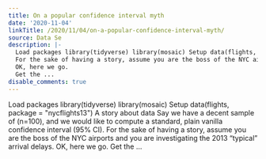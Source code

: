 ```yaml
---
title: On a popular confidence interval myth
date: '2020-11-04'
linkTitle: /2020/11/04/on-a-popular-confidence-interval-myth/
source: Data Se
description: |-
  Load packages library(tidyverse) library(mosaic) Setup data(flights, package = &quot;nycflights13&quot;) A story about data Say we have a decent sample of \(n=100\), and we would like to compute a standard, plain vanilla confidence interval (95% CI).
  For the sake of having a story, assume you are the boss of the NYC airports and you are investigating the 2013 “typical” arrival delays.
  OK, here we go.
  Get the ...
disable_comments: true
---
```

Load packages library(tidyverse) library(mosaic) Setup data(flights, package = &quot;nycflights13&quot;) A story about data Say we have a decent sample of \(n=100\), and we would like to compute a standard, plain vanilla confidence interval (95% CI).
For the sake of having a story, assume you are the boss of the NYC airports and you are investigating the 2013 “typical” arrival delays.
OK, here we go.
Get the ...